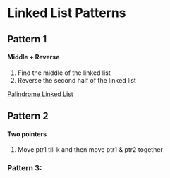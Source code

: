 # Linked List Patterns

## Pattern 1

#### Middle + Reverse

1. Find the middle of the linked list
2. Reverse the second half of the linked list


[Palindrome Linked List]()  


## Pattern 2

#### Two pointers

1. Move ptr1 till k and then move ptr1 & ptr2 together

### Pattern 3: 